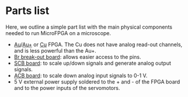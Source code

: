 # Parts list

Here, we outline a simple part list with the main physical components needed to run MicroFPGA on a microscope.

- [Au](https://www.sparkfun.com/products/16527)/[Au+](https://www.sparkfun.com/products/17514) or [Cu](https://www.sparkfun.com/products/16526) FPGA. The Cu does not have analog read-out channels, and is less powerful than the Au+.
- [Br break-out board](https://www.sparkfun.com/products/16524): allows easier access to the pins.
- [SCB board](resource1_electronics.md): to scale up/down signals and generate analog output signals.
- [ACB board](resource1_electronics.md): to scale down analog input signals to 0-1 V.
- 5 V external power supply soldered to the + and - of the FPGA board and to the power inputs of the servomotors.

